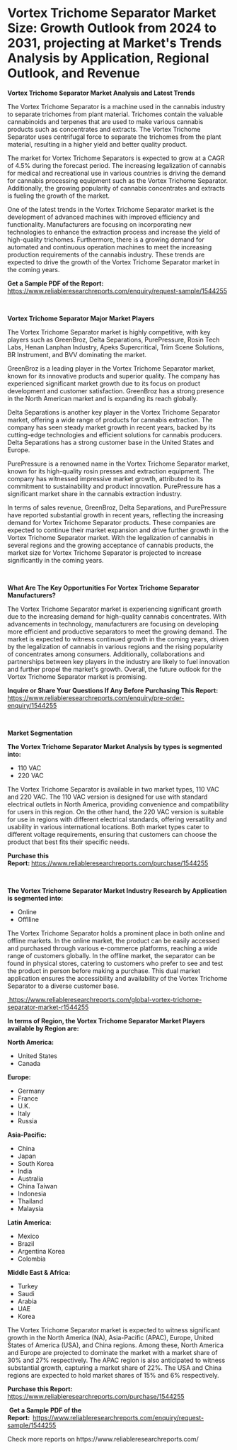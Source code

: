 <p><h1>Vortex Trichome Separator Market Size: Growth Outlook from 2024 to 2031, projecting at Market's Trends Analysis by Application, Regional Outlook, and Revenue</h1></p><p><strong>Vortex Trichome Separator Market Analysis and Latest Trends</strong></p>
<p><p>The Vortex Trichome Separator is a machine used in the cannabis industry to separate trichomes from plant material. Trichomes contain the valuable cannabinoids and terpenes that are used to make various cannabis products such as concentrates and extracts. The Vortex Trichome Separator uses centrifugal force to separate the trichomes from the plant material, resulting in a higher yield and better quality product.</p><p>The market for Vortex Trichome Separators is expected to grow at a CAGR of 4.5% during the forecast period. The increasing legalization of cannabis for medical and recreational use in various countries is driving the demand for cannabis processing equipment such as the Vortex Trichome Separator. Additionally, the growing popularity of cannabis concentrates and extracts is fueling the growth of the market.</p><p>One of the latest trends in the Vortex Trichome Separator market is the development of advanced machines with improved efficiency and functionality. Manufacturers are focusing on incorporating new technologies to enhance the extraction process and increase the yield of high-quality trichomes. Furthermore, there is a growing demand for automated and continuous operation machines to meet the increasing production requirements of the cannabis industry. These trends are expected to drive the growth of the Vortex Trichome Separator market in the coming years.</p></p>
<p><strong>Get a Sample PDF of the Report:&nbsp;</strong> <a href="https://www.reliableresearchreports.com/enquiry/request-sample/1544255">https://www.reliableresearchreports.com/enquiry/request-sample/1544255</a></p>
<p>&nbsp;</p>
<p><strong>Vortex Trichome Separator Major Market Players</strong></p>
<p><p>The Vortex Trichome Separator market is highly competitive, with key players such as GreenBroz, Delta Separations, PurePressure, Rosin Tech Labs, Henan Lanphan Industry, Apeks Supercritical, Trim Scene Solutions, BR Instrument, and BVV dominating the market.</p><p>GreenBroz is a leading player in the Vortex Trichome Separator market, known for its innovative products and superior quality. The company has experienced significant market growth due to its focus on product development and customer satisfaction. GreenBroz has a strong presence in the North American market and is expanding its reach globally.</p><p>Delta Separations is another key player in the Vortex Trichome Separator market, offering a wide range of products for cannabis extraction. The company has seen steady market growth in recent years, backed by its cutting-edge technologies and efficient solutions for cannabis producers. Delta Separations has a strong customer base in the United States and Europe.</p><p>PurePressure is a renowned name in the Vortex Trichome Separator market, known for its high-quality rosin presses and extraction equipment. The company has witnessed impressive market growth, attributed to its commitment to sustainability and product innovation. PurePressure has a significant market share in the cannabis extraction industry.</p><p>In terms of sales revenue, GreenBroz, Delta Separations, and PurePressure have reported substantial growth in recent years, reflecting the increasing demand for Vortex Trichome Separator products. These companies are expected to continue their market expansion and drive further growth in the Vortex Trichome Separator market. With the legalization of cannabis in several regions and the growing acceptance of cannabis products, the market size for Vortex Trichome Separator is projected to increase significantly in the coming years.</p></p>
<p>&nbsp;</p>
<p><strong>What Are The Key Opportunities For Vortex Trichome Separator Manufacturers?</strong></p>
<p><p>The Vortex Trichome Separator market is experiencing significant growth due to the increasing demand for high-quality cannabis concentrates. With advancements in technology, manufacturers are focusing on developing more efficient and productive separators to meet the growing demand. The market is expected to witness continued growth in the coming years, driven by the legalization of cannabis in various regions and the rising popularity of concentrates among consumers. Additionally, collaborations and partnerships between key players in the industry are likely to fuel innovation and further propel the market's growth. Overall, the future outlook for the Vortex Trichome Separator market is promising.</p></p>
<p><strong>Inquire or Share Your Questions If Any Before Purchasing This Report:</strong> <a href="https://www.reliableresearchreports.com/enquiry/pre-order-enquiry/1544255">https://www.reliableresearchreports.com/enquiry/pre-order-enquiry/1544255</a></p>
<p>&nbsp;</p>
<p><strong>Market Segmentation</strong></p>
<p><strong>The Vortex Trichome Separator Market Analysis by types is segmented into:</strong></p>
<p><ul><li>110 VAC</li><li>220 VAC</li></ul></p>
<p><p>The Vortex Trichome Separator is available in two market types, 110 VAC and 220 VAC. The 110 VAC version is designed for use with standard electrical outlets in North America, providing convenience and compatibility for users in this region. On the other hand, the 220 VAC version is suitable for use in regions with different electrical standards, offering versatility and usability in various international locations. Both market types cater to different voltage requirements, ensuring that customers can choose the product that best fits their specific needs.</p></p>
<p><strong>Purchase this Report:&nbsp;</strong><a href="https://www.reliableresearchreports.com/purchase/1544255">https://www.reliableresearchreports.com/purchase/1544255</a></p>
<p>&nbsp;</p>
<p><strong>The Vortex Trichome Separator Market Industry Research by Application is segmented into:</strong></p>
<p><ul><li>Online</li><li>Offlline</li></ul></p>
<p><p>The Vortex Trichome Separator holds a prominent place in both online and offline markets. In the online market, the product can be easily accessed and purchased through various e-commerce platforms, reaching a wide range of customers globally. In the offline market, the separator can be found in physical stores, catering to customers who prefer to see and test the product in person before making a purchase. This dual market application ensures the accessibility and availability of the Vortex Trichome Separator to a diverse customer base.</p></p>
<p><a href="https://www.reliableresearchreports.com/global-vortex-trichome-separator-market-r1544255">&nbsp;https://www.reliableresearchreports.com/global-vortex-trichome-separator-market-r1544255</a></p>
<p><strong>In terms of Region, the Vortex Trichome Separator Market Players available by Region are:</strong></p>
<p>
    <p> <strong> North America: </strong>
        <ul>
            <li>United States</li>
            <li>Canada</li>
        </ul>
        </p> 
    <p> <strong> Europe: </strong>
        <ul>
            <li>Germany</li>
            <li>France</li>
            <li>U.K.</li>
            <li>Italy</li>
            <li>Russia</li>
        </ul>
        </p> 
    <p> <strong> Asia-Pacific: </strong>
        <ul>
            <li>China</li>
            <li>Japan</li>
            <li>South Korea</li>
            <li>India</li>
            <li>Australia</li>
            <li>China Taiwan</li>
            <li>Indonesia</li>
            <li>Thailand</li>
            <li>Malaysia</li>
        </ul>
        </p> 
    <p> <strong> Latin America: </strong>
        <ul>
            <li>Mexico</li>
            <li>Brazil</li>
            <li>Argentina Korea</li>
            <li>Colombia</li>
        </ul>
        </p> 
    <p> <strong> Middle East & Africa: </strong>
        <ul>
            <li>Turkey</li>
            <li>Saudi</li>
            <li>Arabia</li>
            <li>UAE</li>
            <li>Korea</li>
        </ul>
    </p>
    </p>
<p><p>The Vortex Trichome Separator market is expected to witness significant growth in the North America (NA), Asia-Pacific (APAC), Europe, United States of America (USA), and China regions. Among these, North America and Europe are projected to dominate the market with a market share of 30% and 27% respectively. The APAC region is also anticipated to witness substantial growth, capturing a market share of 22%. The USA and China regions are expected to hold market shares of 15% and 6% respectively.</p></p>
<p><strong>Purchase this Report: </strong><a href="https://www.reliableresearchreports.com/purchase/1544255">https://www.reliableresearchreports.com/purchase/1544255</a></p>
<p>&nbsp;<strong>Get a Sample PDF of the Report:&nbsp;&nbsp;</strong><a href="https://www.reliableresearchreports.com/enquiry/request-sample/1544255">https://www.reliableresearchreports.com/enquiry/request-sample/1544255</a></p>
<p><strong></strong></p>
<p>Check more reports on https://www.reliableresearchreports.com/</p>